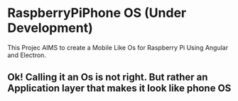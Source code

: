 # RaspberryPiPhone OS (Under Development)

This Projec AIMS to create a Mobile Like Os for Raspberry Pi Using Angular and Electron.

<h2> Ok! Calling it an Os is not right. But rather an Application layer that makes it look like phone OS</h2>

